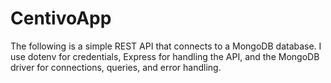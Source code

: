# CentivoApp

The following is a simple REST API that connects to a MongoDB database. I use dotenv for credentials, Express for handling the API, and the MongoDB driver for connections, queries, and error handling.